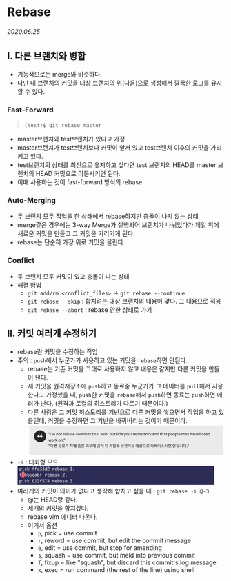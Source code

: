 # Rebase

###### 2020.06.25

## I. 다른 브랜치와 병합
- 기능적으로는 merge와 비슷하다.
- 다만 내 브랜치의 커밋을 대상 브랜치의 위(다음)으로 생성해서 깔끔한 로그를 유지할 수 있다.

### Fast-Forward
>`(test)$ git rebase master`
- master브랜치와 test브랜치가 있다고 가정
- master브랜치가 test브랜치보다 커밋이 앞서 있고 test브랜치 이후의 커밋을 가리키고 있다.
- test브랜치의 상태를 최신으로 유지하고 싶다면 test 브랜치의 HEAD를 master 브랜치의 HEAD 커밋으로 이동시키면 된다.
- 이때 사용하는 것이 fast-forward 방식의 rebase

### Auto-Merging
- 두 브랜치 모두 작업을 한 상태에서 rebase하지만 충돌이 나지 않는 상태
- merge같은 경우에는 3-way Merge가 실행되어 브랜치가 나뉘었다가 제일 위에 새로운 커밋을 만들고 그 커밋을 가리키게 된다.
- rebase는 단순히 가장 위로 커밋을 올린다.

### Conflict
- 두 브랜치 모두 커밋이 있고 충돌이 나는 상태
- 해결 방법
  - `git add/rm <conflict_files>` -> `git rebase --continue`
  - `git rebase --skip` : 합치려는 대상 브랜치의 내용이 맞다. 그 내용으로 적용
  - `git rebase --abort` : rebase 안한 상태로 가기


## II. 커밋 여러개 수정하기
- rebase란 커밋을 수정하는 작업
- 주의 : `push`해서 누군가가 사용하고 있는 커밋을 `rebase`하면 안된다.
  - rebase는 기존 커밋을 그대로 사용하지 않고 내용은 같지만 다른 커밋을 만들어 낸다.
  - 새 커밋을 원격저장소에 `push`하고 동료중 누군가가 그 데이터를 `pull`해서 사용한다고 가정했을 때, `push`한 커밋을 `rebase`해서 `push`하면 동료는 `push`하면 에러가 난다. (원격과 로컬의 히스토리가 다르기 때문이다.)
  - 다른 사람은 그 커밋 히스토리를 기반으로 다른 커밋을 쌓으면서 작업을 하고 있을텐데, 커밋을 수정하면 그 기반을 바꿔버리는 것이기 때문이다.
    ![](assets/Screen%20Shot%202020-06-25%20at%2011.14.23%20AM.png)
- `-i` : 대화형 모드
  ![](assets/Screen%20Shot%202020-06-25%20at%2011.33.01%20AM.png)
- 여러개의 커밋이 의미가 없다고 생각해 합치고 싶을 때 : `git rebase -i @~3`
  - @는 HEAD랑 같다.
  - 세개의 커밋을 합치겠다.
  - rebase vim 에디터 나온다.
  - 여기서 옵션
    - `p`, pick = use commit
    - `r`, reword = use commit, but edit the commit message
    - `e`, edit = use commit, but stop for amending
    - `s`, squash = use commit, but meld into previous commit
    - `f`, fixup = like "squash", but discard this commit's log message
    - `x`, exec = run command (the rest of the line) using shell

